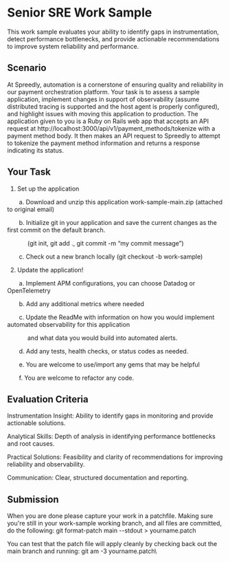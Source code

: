 # Senior SRE Work Sample

This work sample evaluates your ability to identify gaps in instrumentation, detect performance bottlenecks, and provide actionable recommendations to improve system reliability and performance.

## Scenario

At Spreedly, automation is a cornerstone of ensuring quality and reliability in our payment orchestration platform. Your task is to assess a sample application, implement changes in support of observability (assume distributed tracing is supported and the host agent is properly configured), and highlight issues with moving this application to production. The application given to you is a Ruby on Rails web app that accepts an API request at http://localhost:3000/api/v1/payment_methods/tokenize with a payment method body. It then makes an API request to Spreedly to attempt to tokenize the payment method information and returns a response indicating its status. 

## Your Task

1. Set up the application

  &nbsp;&nbsp;&nbsp;&nbsp;&nbsp;&nbsp; a. Download and unzip this application work-sample-main.zip (attached to original email)

  &nbsp;&nbsp;&nbsp;&nbsp;&nbsp;&nbsp; b. Initialize git in your application and save the current changes as the first commit on the default branch.
  
  &nbsp;&nbsp;&nbsp;&nbsp;&nbsp;&nbsp;&nbsp;&nbsp;&nbsp;&nbsp;&nbsp;&nbsp;(git init, git add ., git commit -m “my commit message”)

  &nbsp;&nbsp;&nbsp;&nbsp;&nbsp;&nbsp; c. Check out a new branch locally (git checkout -b work-sample)

2. Update the application!

  &nbsp;&nbsp;&nbsp;&nbsp;&nbsp;&nbsp; a. Implement APM configurations, you can choose Datadog or OpenTelemetry

  &nbsp;&nbsp;&nbsp;&nbsp;&nbsp;&nbsp; b. Add any additional metrics where needed

  &nbsp;&nbsp;&nbsp;&nbsp;&nbsp;&nbsp; c. Update the ReadMe with information on how you would implement automated observability for this application
  
  &nbsp;&nbsp;&nbsp;&nbsp;&nbsp;&nbsp;&nbsp;&nbsp;&nbsp;&nbsp;&nbsp;&nbsp;and what data you would build into automated alerts.

  &nbsp;&nbsp;&nbsp;&nbsp;&nbsp;&nbsp; d. Add any tests, health checks, or status codes as needed.

  &nbsp;&nbsp;&nbsp;&nbsp;&nbsp;&nbsp; e. You are welcome to use/import any gems that may be helpful

  &nbsp;&nbsp;&nbsp;&nbsp;&nbsp;&nbsp; f. You are welcome to refactor any code. 

## Evaluation Criteria

Instrumentation Insight: Ability to identify gaps in monitoring and provide actionable solutions.

Analytical Skills: Depth of analysis in identifying performance bottlenecks and root causes.

Practical Solutions: Feasibility and clarity of recommendations for improving reliability and observability.

Communication: Clear, structured documentation and reporting.

## Submission

When you are done please capture your work in a patchfile. Making sure you're still in your work-sample working branch, and all files are committed, do the following: git format-patch main --stdout > yourname.patch 

You can test that the patch file will apply cleanly by checking back out the main branch and running: git am -3 yourname.patch\